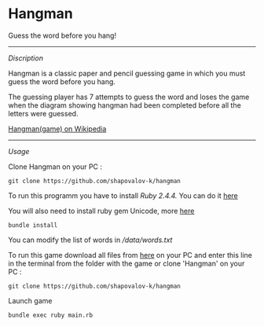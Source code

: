 # Hangman
Guess the word before you hang!

***
*Discription*

Hangman is a classic paper and pencil guessing game in which you must guess the word before you hang.

The guessing player has 7 attempts to guess the word and loses the game when the diagram showing hangman had been completed before all the letters were guessed.

[Hangman(game) on Wikipedia](https://en.wikipedia.org/wiki/Hangman_(game))

***
*Usage*

Clone Hangman on your PC :

```
git clone https://github.com/shapovalov-k/hangman
```

To run this programm you have to install *Ruby 2.4.4.* You can do it [here](https://www.ruby-lang.org)


You will also need to install ruby gem Unicode, more [here](https://github.com/blackwinter/unicode)


```
bundle install
```

You can modify the list of words in */data/words.txt*

To run this game download all files from [here](https://github.com/shapovalov-k/hangman) on your PC and enter this line in the terminal from the folder with the game or clone 'Hangman' on your PC :

```
git clone https://github.com/shapovalov-k/hangman
```

Launch game

```
bundle exec ruby main.rb
```

